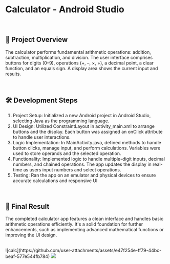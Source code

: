 <h1>Calculator - Android Studio</h1>
<br>
<h2>🧩 Project Overview</h1>
<p>
  The calculator performs fundamental arithmetic operations: addition, subtraction, multiplication, and division. The user interface comprises buttons for digits (0–9), operations (+, –, ×, ÷), a decimal point, a clear function, and an equals sign. A display area shows the current input and results.
</p>
<br>
<h2>🛠️ Development Steps</h2>
<ul style="list-style-type: dashed;"> 
  <li>Project Setup: Initialized a new Android project in Android Studio, selecting Java as the programming language.</li>
  <li>UI Design: Utilized ConstraintLayout in activity_main.xml to arrange buttons and the display. Each button was assigned an onClick attribute to handle user interactions.</li>
  <li>Logic Implementation: In MainActivity.java, defined methods to handle button clicks, manage input, and perform calculations. Variables were used to store operands and the selected operation.</li>
  <li>Functionality: Implemented logic to handle multiple-digit inputs, decimal numbers, and chained operations. The app updates the display in real-time as users input numbers and select operations.</li>
  <li>Testing: Ran the app on an emulator and physical devices to ensure accurate calculations and responsive UI</li>
</ul>
<br>
<h2>📱 Final Result</h2>
<p>
  The completed calculator app features a clean interface and handles basic arithmetic operations efficiently. It's a solid foundation for further enhancements, such as implementing advanced mathematical functions or improving the UI design.
</p>
<br>
![calc](https://github.com/user-attachments/assets/e47f254e-ff79-44bc-beaf-577e544fb784)
<img src="4.letnik/medo/calc.png">

